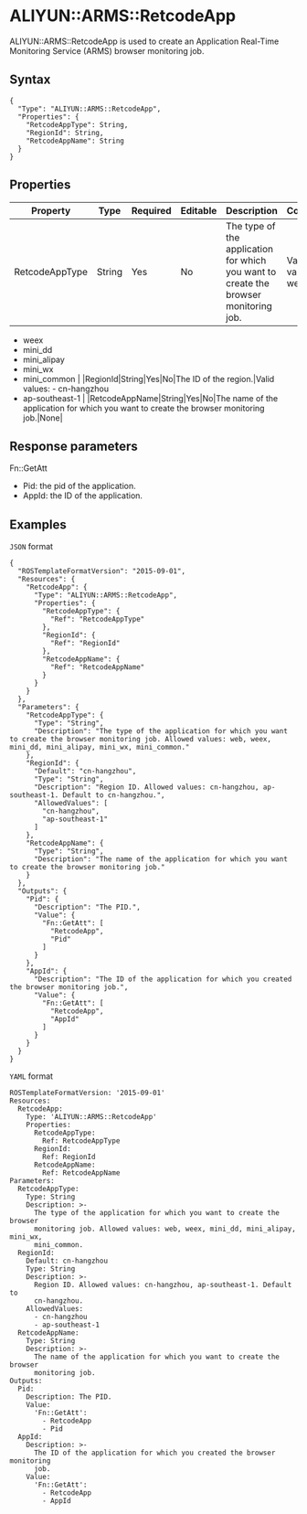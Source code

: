 # ALIYUN::ARMS::RetcodeApp

ALIYUN::ARMS::RetcodeApp is used to create an Application Real-Time Monitoring Service \(ARMS\) browser monitoring job.

## Syntax

```
{
  "Type": "ALIYUN::ARMS::RetcodeApp",
  "Properties": {
    "RetcodeAppType": String,
    "RegionId": String,
    "RetcodeAppName": String
  }
}
```

## Properties

|Property|Type|Required|Editable|Description|Constraint|
|--------|----|--------|--------|-----------|----------|
|RetcodeAppType|String|Yes|No|The type of the application for which you want to create the browser monitoring job.|Valid values: -   web
-   weex
-   mini\_dd
-   mini\_alipay
-   mini\_wx
-   mini\_common |
|RegionId|String|Yes|No|The ID of the region.|Valid values: -   cn-hangzhou
-   ap-southeast-1 |
|RetcodeAppName|String|Yes|No|The name of the application for which you want to create the browser monitoring job.|None|

## Response parameters

Fn::GetAtt

-   Pid: the pid of the application.
-   AppId: the ID of the application.

## Examples

`JSON` format

```
{
  "ROSTemplateFormatVersion": "2015-09-01",
  "Resources": {
    "RetcodeApp": {
      "Type": "ALIYUN::ARMS::RetcodeApp",
      "Properties": {
        "RetcodeAppType": {
          "Ref": "RetcodeAppType"
        },
        "RegionId": {
          "Ref": "RegionId"
        },
        "RetcodeAppName": {
          "Ref": "RetcodeAppName"
        }
      }
    }
  },
  "Parameters": {
    "RetcodeAppType": {
      "Type": "String",
      "Description": "The type of the application for which you want to create the browser monitoring job. Allowed values: web, weex, mini_dd, mini_alipay, mini_wx, mini_common."
    },
    "RegionId": {
      "Default": "cn-hangzhou",
      "Type": "String",
      "Description": "Region ID. Allowed values: cn-hangzhou, ap-southeast-1. Default to cn-hangzhou.",
      "AllowedValues": [
        "cn-hangzhou",
        "ap-southeast-1"
      ]
    },
    "RetcodeAppName": {
      "Type": "String",
      "Description": "The name of the application for which you want to create the browser monitoring job."
    }
  },
  "Outputs": {
    "Pid": {
      "Description": "The PID.",
      "Value": {
        "Fn::GetAtt": [
          "RetcodeApp",
          "Pid"
        ]
      }
    },
    "AppId": {
      "Description": "The ID of the application for which you created the browser monitoring job.",
      "Value": {
        "Fn::GetAtt": [
          "RetcodeApp",
          "AppId"
        ]
      }
    }
  }
}
```

`YAML` format

```
ROSTemplateFormatVersion: '2015-09-01'
Resources:
  RetcodeApp:
    Type: 'ALIYUN::ARMS::RetcodeApp'
    Properties:
      RetcodeAppType:
        Ref: RetcodeAppType
      RegionId:
        Ref: RegionId
      RetcodeAppName:
        Ref: RetcodeAppName
Parameters:
  RetcodeAppType:
    Type: String
    Description: >-
      The type of the application for which you want to create the browser
      monitoring job. Allowed values: web, weex, mini_dd, mini_alipay, mini_wx,
      mini_common.
  RegionId:
    Default: cn-hangzhou
    Type: String
    Description: >-
      Region ID. Allowed values: cn-hangzhou, ap-southeast-1. Default to
      cn-hangzhou.
    AllowedValues:
      - cn-hangzhou
      - ap-southeast-1
  RetcodeAppName:
    Type: String
    Description: >-
      The name of the application for which you want to create the browser
      monitoring job.
Outputs:
  Pid:
    Description: The PID.
    Value:
      'Fn::GetAtt':
        - RetcodeApp
        - Pid
  AppId:
    Description: >-
      The ID of the application for which you created the browser monitoring
      job.
    Value:
      'Fn::GetAtt':
        - RetcodeApp
        - AppId
```

